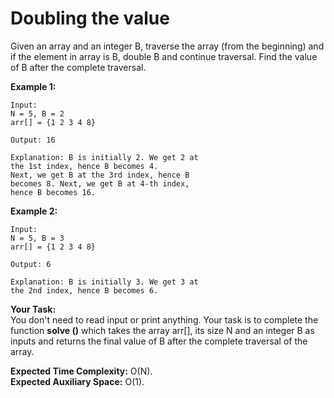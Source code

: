# Doubling the value

Given an array and an integer B, traverse the array (from the beginning) and if the element in array is B, double B and continue traversal. Find the value of B after the complete traversal.

**Example 1:**
```
Input:
N = 5, B = 2
arr[] = {1 2 3 4 8}

Output: 16

Explanation: B is initially 2. We get 2 at
the 1st index, hence B becomes 4. 
Next, we get B at the 3rd index, hence B 
becomes 8. Next, we get B at 4-th index, 
hence B becomes 16.
```

**Example 2:**
```
Input:
N = 5, B = 3
arr[] = {1 2 3 4 8}

Output: 6

Explanation: B is initially 3. We get 3 at
the 2nd index, hence B becomes 6.
```

**Your Task:**<br>
You don't need to read input or print anything. Your task is to complete the function **solve ()** which takes the array arr[], its size N and an integer B as inputs and returns the final value of B after the complete traversal of the array.


**Expected Time Complexity:** O(N).<br>
**Expected Auxiliary Space:** O(1).
